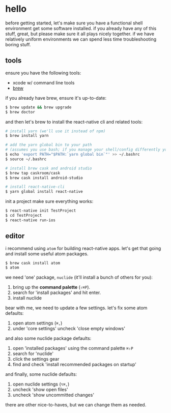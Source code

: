 # hello

before getting started, let's make sure you have a functional shell environment get some software installed. if you already have any of this stuff, great, but please make sure it all plays nicely together. if we have relatively uniform environments we can spend less time troubleshooting boring stuff.

## tools

ensure you have the following tools:

- xcode w/ command line tools
- [brew](https://brew.sh/)

if you already have brew, ensure it's up-to-date:

```sh
$ brew update && brew upgrade
$ brew doctor
```

and then let's brew to install the react-native cli and related tools:

```sh
# install yarn (we'll use it instead of npm)
$ brew install yarn

# add the yarn global bin to your path
# (assumes you use bash; if you manage your shell/config differently you know what to do)
$ echo 'export PATH="$PATH:`yarn global bin`"' >> ~/.bashrc
$ source ~/.bashrc

# install brew cask and android studio
$ brew tap caskroom/cask
$ brew cask install android-studio

# install react-native-cli
$ yarn global install react-native
```

init a project make sure everything works:

```sh
$ react-native init TestProject
$ cd TestProject
$ react-native run-ios
```

## editor

i recommend using `atom` for building react-native apps. let's get that going and install some useful atom packages.

```sh
$ brew cask install atom
$ atom
```

we need 'one' package, `nuclide` (it'll install a bunch of others for you):

1. bring up the **command palette** (`⇧⌘P`).
2. search for 'install packages' and hit enter.
3. install nuclide

bear with me, we need to update a few settings. let's fix some atom defaults:

1. open atom settings (`⌘,`)
2. under 'core settings' uncheck 'close empty windows'

and also some nuclide package defaults:

1. open 'installed packages' using the command palette `⌘⇧P`
2. search for 'nuclide'
3. click the settings gear
4. find and check 'install recommended packages on startup'

and finally, some nuclide defaults:

1. open nuclide settings (`⌥⌘,`)
2. uncheck 'show open files'
3. uncheck 'show uncommitted changes'

there are other nice-to-haves, but we can change them as needed.
